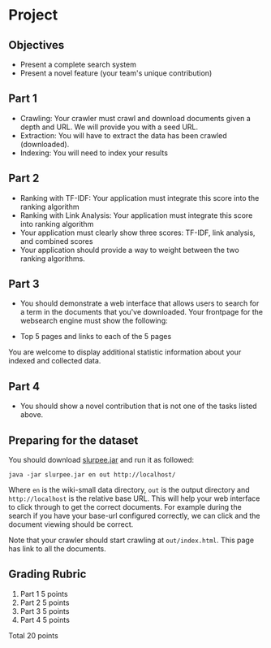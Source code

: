 # Project

## Objectives

* Present a complete search system
* Present a novel feature (your team's unique contribution)

## Part 1

* Crawling: Your crawler must crawl and download documents given a depth and URL.  We will provide you with a seed URL.
* Extraction: You will have to extract the data has been crawled (downloaded).
* Indexing: You will need to index your results

## Part 2

* Ranking with TF-IDF: Your application must integrate this score into the ranking algorithm
* Ranking with Link Analysis: Your application must integrate this score into ranking algorithm
* Your application must clearly show three scores: TF-IDF, link analysis, and combined scores
* Your application should provide a way to weight between the two ranking algorithms.

## Part 3 

* You should demonstrate a web interface that allows users to search for a term in the documents that you've downloaded. Your frontpage for the websearch engine must show the following:

* Top 5 pages and links to each of the 5 pages

You are welcome to display additional statistic information about your indexed and collected data.

## Part 4

* You should show a novel contribution that is not one of the tasks listed above.


## Preparing for the dataset

You should download [slurpee.jar](slurpee.jar) and run it as followed:

```
java -jar slurpee.jar en out http://localhost/
```

Where `en` is the wiki-small data directory, `out` is the output directory and `http://localhost` is the relative base URL.  This will help your web interface to click through to get the correct documents.  For example during the search if you have your base-url configured correctly, we can click and the document viewing should be correct.

Note that your crawler should start crawling at `out/index.html`.  This page has link to all the documents.


## Grading Rubric

1. Part 1 5 points
2. Part 2 5 points
3. Part 3 5 points
4. Part 4 5 points

Total 20 points
